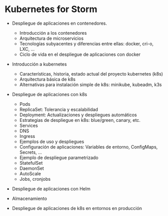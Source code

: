 # Kubernetes for Storm

* Despliegue de aplicaciones en contenedores.
  * Introducción a los contenedores
  * Arquitectura de microservicios
  * Tecnologías subyacentes y diferencias entre ellas: docker, cri-o, LXC, ...
  * Ciclo de vida en el despliegue de aplicaciones con docker

* Introducción a kubernetes
  * Características, historia, estado actual del proyecto kubernetes (k8s)
  * Arquitectura básica de k8s
  * Alternativas para instalación simple de k8s: minikube, kubeadm, k3s

* Despliegue de aplicaciones con k8s
  * Pods
  * ReplicaSet: Tolerancia y escalabilidad
  * Deployment: Actualizaciones y despliegues automáticos
  * Estrategias de despliegue en k8s: blue/green, canary, etc.
  * Services
  * DNS
  * Ingress
  * Ejemplos de uso y despliegues
  * Configuración de aplicaciones: Variables de entorno, ConfigMaps, Secrets, ...
  * Ejemplo de despliegue parametrizado
  * StatefulSet
  * DaemonSet
  * AutoScale
  * Jobs, cronjobs

* Despliegue de aplicaciones con Helm

* Almacenamiento

* Despliegue de aplicaciones de k8s en entornos en producción
